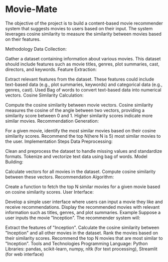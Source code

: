 # Movie-Mate
The objective of the project is to build a content-based movie recommender system that suggests movies to users based on their input. The system leverages cosine similarity to measure the similarity between movies based on their features.

Methodology
Data Collection:

Gather a dataset containing information about various movies. This dataset should include features such as movie titles, genres, plot summaries, cast, directors, and keywords.
Feature Extraction:

Extract relevant features from the dataset. These features could include text-based data (e.g., plot summaries, keywords) and categorical data (e.g., genres, cast).
Used Bag of words to convert text-based data into numerical vectors.
Cosine Similarity Calculation:

Compute the cosine similarity between movie vectors. Cosine similarity measures the cosine of the angle between two vectors, providing a similarity score between 0 and 1.
Higher similarity scores indicate more similar movies.
Recommendation Generation:

For a given movie, identify the most similar movies based on their cosine similarity scores.
Recommend the top N(here N is 5) most similar movies to the user.
Implementation Steps
Data Preprocessing:

Clean and preprocess the dataset to handle missing values and standardize formats.
Tokenize and vectorize text data using bag of words.
Model Building:

Calculate vectors for all movies in the dataset.
Compute cosine similarity between these vectors.
Recommendation Algorithm:

Create a function to fetch the top N similar movies for a given movie based on cosine similarity scores.
User Interface:

Develop a simple user interface where users can input a movie they like and receive recommendations.
Display the recommended movies with relevant information such as titles, genres, and plot summaries.
Example
Suppose a user inputs the movie "Inception". The recommender system will:

Extract the features of "Inception".
Calculate the cosine similarity between "Inception" and all other movies in the dataset.
Rank the movies based on their similarity scores.
Recommend the top N movies that are most similar to "Inception".
Tools and Technologies
Programming Language: Python
Libraries: pandas, scikit-learn, numpy, nltk (for text processing), Streamlit (for web interface)
